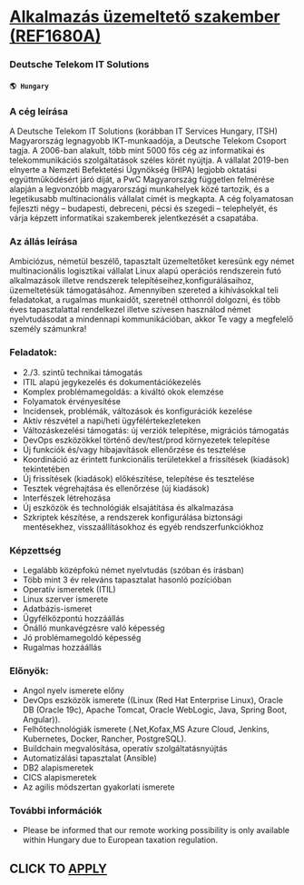 # [Alkalmazás üzemeltető szakember (REF1680A)](https://www.remotewlb.com/apply/alkalmazas-uzemelteto-szakember-ref1680a)  
### Deutsche Telekom IT Solutions  
#### `🌎 Hungary`  

### A cég leírása

A Deutsche Telekom IT Solutions (korábban IT Services Hungary, ITSH) Magyarország legnagyobb IKT-munkaadója, a Deutsche Telekom Csoport tagja. A 2006-ban alakult, több mint 5000 fős cég az informatikai és telekommunikációs szolgáltatások széles körét nyújtja. A vállalat 2019-ben elnyerte a Nemzeti Befektetési Ügynökség (HIPA) legjobb oktatási együttműködésért járó díját, a PwC Magyarország független felmérése alapján a legvonzóbb magyarországi munkahelyek közé tartozik, és a legetikusabb multinacionális vállalat címét is megkapta. A cég folyamatosan fejleszti négy – budapesti, debreceni, pécsi és szegedi – telephelyét, és várja képzett informatikai szakemberek jelentkezését a csapatába.

### Az állás leírása

Ambiciózus, németül beszélő, tapasztalt üzemeltetőket keresünk egy német multinacionális logisztikai vállalat Linux alapú operációs rendszerein futó alkalmazások illetve rendszerek telepítéseihez,konfigurálásaihoz, üzemeltetésük támogatásához. Amennyiben szereted a kihívásokkal teli feladatokat, a rugalmas munkaidőt, szeretnél otthonról dolgozni, és több éves tapasztalattal rendelkezel illetve szívesen használod német nyelvtudásodat a mindennapi kommunikációban, akkor Te vagy a megfelelő személy számunkra!

### Feladatok:

  * 2./3. szintű technikai támogatás
  * ITIL alapú jegykezelés és dokumentációkezelés
  * Komplex problémamegoldás: a kiváltó okok elemzése
  * Folyamatok érvényesítése
  * Incidensek, problémák, változások és konfigurációk kezelése
  * Aktív részvétel a napi/heti ügyfélértekezleteken
  * Változáskezelési támogatás: új verziók telepítése, migrációs támogatás
  * DevOps eszközökkel történő dev/test/prod környezetek telepítése
  * Új funkciók és/vagy hibajavítások ellenőrzése és tesztelése
  * Koordináció az érintett funkcionális területekkel a frissítések (kiadások) tekintetében
  * Új frissítések (kiadások) előkészítése, telepítése és tesztelése
  * Tesztek végrehajtása és ellenőrzése (új kiadások)
  * Interfészek létrehozása
  * Új eszközök és technológiák elsajátítása és alkalmazása
  * Szkriptek készítése, a rendszerek konfigurálása biztonsági mentésekhez, visszaállításokhoz és egyéb rendszerfunkciókhoz

### Képzettség

  * Legalább középfokú német nyelvtudás (szóban és írásban)
  * Több mint 3 év releváns tapasztalat hasonló pozícióban
  * Operatív ismeretek (ITIL)
  * Linux szerver ismerete
  * Adatbázis-ismeret
  * Ügyfélközpontú hozzáállás
  * Önálló munkavégzésre való képesség
  * Jó problémamegoldó képesség
  * Rugalmas hozzáállás

### Előnyök:

  * Angol nyelv ismerete előny
  * DevOps eszközök ismerete ((Linux (Red Hat Enterprise Linux), Oracle DB (Oracle 19c), Apache Tomcat, Oracle WebLogic, Java, Spring Boot, Angular)).
  * Felhőtechnológiák ismerete (.Net,Kofax,MS Azure Cloud, Jenkins, Kubernetes, Docker, Rancher, PostgreSQL).
  * Buildchain megvalósítása, operatív szolgáltatásnyújtás
  * Automatizálási tapasztalat (Ansible)
  * DB2 alapismeretek
  * CICS alapismeretek
  * Az agilis módszertan gyakorlati ismerete

### További információk

* Please be informed that our remote working possibility is only available within Hungary due to European taxation regulation.

  
## CLICK TO [APPLY](https://www.remotewlb.com/apply/alkalmazas-uzemelteto-szakember-ref1680a)

